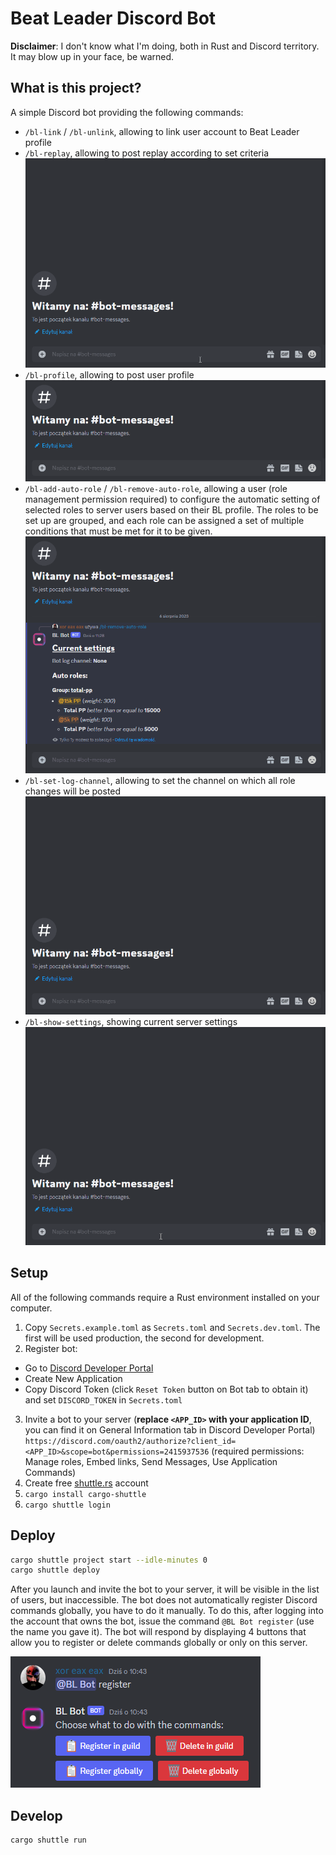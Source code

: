 # Beat Leader Discord Bot

**Disclaimer**: I don't know what I'm doing, both in Rust and Discord territory. It may blow up in your face, be warned.

## What is this project?

A simple Discord bot providing the following commands:

- ``/bl-link`` / ``/bl-unlink``, allowing to link user account to Beat Leader profile  
- ``/bl-replay``, allowing to post replay according to set criteria ![](assets/bl-replay.gif)
- ``/bl-profile``, allowing to post user profile ![](assets/bl-profile.gif)
- ``/bl-add-auto-role`` / ``/bl-remove-auto-role``, allowing a user (role management permission required) to configure the automatic setting of selected roles to server users based on their BL profile. The roles to be set up are grouped, and each role can be assigned a set of multiple conditions that must be met for it to be given. ![](assets/bl-role.gif)
- ``/bl-set-log-channel``, allowing to set the channel on which all role changes will be posted ![](assets/bl-log.gif)
- ``/bl-show-settings``, showing current server settings ![](assets/bl-show.gif)

## Setup

All of the following commands require a Rust environment installed on your computer.

1. Copy ``Secrets.example.toml`` as ``Secrets.toml`` and ``Secrets.dev.toml``. The first will be used production, the second for development.
2. Register bot:
- Go to [Discord Developer Portal](https://discord.com/developers/applications)
- Create New Application
- Copy Discord Token (click ``Reset Token`` button on Bot tab to obtain it) and set ``DISCORD_TOKEN`` in ``Secrets.toml``
3. Invite a bot to your server (**replace ``<APP_ID>`` with your application ID**, you can find it on General Information tab in Discord Developer Portal)
``https://discord.com/oauth2/authorize?client_id=<APP_ID>&scope=bot&permissions=2415937536``
   (required permissions: Manage roles, Embed links, Send Messages, Use Application Commands)
4. Create free [shuttle.rs](https://www.shuttle.rs/) account
5. ``cargo install cargo-shuttle``
6. ``cargo shuttle login``

## Deploy

```bash
cargo shuttle project start --idle-minutes 0
cargo shuttle deploy
```

After you launch and invite the bot to your server, it will be visible in the list of users, but inaccessible. The bot does not automatically register Discord commands globally, you have to do it manually. To do this, after logging into the account that owns the bot, issue the command ``@BL Bot register`` (use the name you gave it). The bot will respond by displaying 4 buttons that allow you to register or delete commands globally or only on this server.

![](assets/register.png)

## Develop
```bash
cargo shuttle run
```